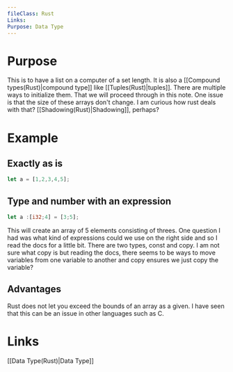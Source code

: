 ```yaml
---
fileClass: Rust
Links:
Purpose: Data Type
---
```

# Purpose
This is to have a list on a computer of a set length. It is also a [[Compound types(Rust)|compound type]] like [[Tuples(Rust)|tuples]]. There are multiple ways to initialize them. That we will proceed through in this note. One issue is that the size of these arrays don't change. I am curious how rust deals with that? [[Shadowing(Rust)|Shadowing]], perhaps?

# Example

## Exactly as is

```Rust
let a = [1,2,3,4,5];
```

## Type and number with an expression

```Rust
let a :[i32;4] = [3;5];
```
This will create an array of 5 elements consisting of threes. One question I had was what kind of expressions could we use on the right side and so I read the docs for a little bit. There are two types, const and copy. I am not sure what copy is but reading the docs, there seems to be ways to move variables from one variable to another and copy ensures we just copy the variable?

## Advantages

Rust does not let you exceed the bounds of an array as a given. I have seen that this can be an issue in other languages such as C.


# Links

[[Data Type(Rust)|Data Type]]
